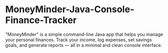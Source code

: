 # MoneyMinder-Java-Console-Finance-Tracker
"MoneyMinder" is a simple command-line Java app that helps you manage your personal finances. Track your income, log expenses, set savings goals, and generate reports — all in a minimal and clean console interface.
